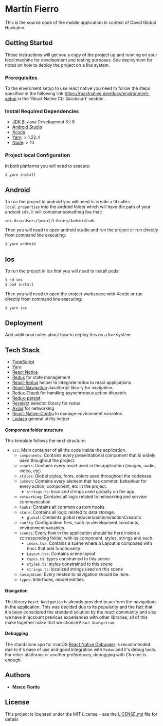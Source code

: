 # Martín Fierro

This is the source code of the mobile application in context of Covid Global Hackaton.

## Getting Started

These instructions will get you a copy of the project up and running on your local machine for development and testing purposes. See deployment for notes on how to deploy the project on a live system.

### Prerequisites

To the enviroment setup to use react native you need to follow the steps specified in the following link https://reactnative.dev/docs/environment-setup in the 'React Native CLI Quickstart' section.

### Install Required Dependencies

- [JDK 8](http://www.oracle.com/technetwork/java/javase/downloads/index.html): Java Development Kit 8
- [Android Studio](https://developer.android.com/studio/index.html)
- [Xcode](https://developer.apple.com/xcode/)
- [Yarn](https://yarnpkg.com/): > 1.22.4
- [Node](https://nodejs.org/en/): > 10

### Project local Configuration

In both platforms you will need to execute:

```bash
$ yarn install
```

## Android

To run the project in android you will need to create a fil calles `local.properties` into the android folder which will have the path of your android sdk.
It will container something like that:

```
sdk.dir=/Users/{user}/Library/Android/sdk

```
Then you will need to open android studio and run the project or run directly from command line executing:

```bash
$ yarn android
```

## Ios

To run the project in ios first you will need to install pods:

```bash
$ cd ios
$ pod install
```
Then you will need to open the project workspace with Xcode or run directly from command line executing:

```bash
$ yarn ios
```

## Deployment

Add additional notes about how to deploy this on a live system

## Tech Stack

- [TypeScript](https://www.typescriptlang.org)
- [Yarn](https://yarnpkg.com/en/docs/)
- [React Native](https://facebook.github.io/react-native)
- [Redux](https://github.com/reduxjs/redux) for state management
- [React-Redux](https://github.com/reduxjs/react-redux) helper to integrate redux to react applications
- [React-Navigation](https://reactnavigation.org) JavaScript library for navigation.
- [Redux-Thunk](https://github.com/reduxjs/redux-thunk) for handling asynchronous action dispatch.
- [Redux-persist](https://github.com/rt2zz/redux-persist)
- [Reselect](https://github.com/reduxjs/reselect) selector library for redux
- [Axios](https://github.com/axios/axios) for networking
- [React-Native-Config](https://github.com/luggit/react-native-config) to manage environment variables
- [Lodash](https://github.com/lodash/lodash) general utility helper

#### Component folder structure

This template follows the next structure:

- `src`: Main container of all the code inside the application.
  - `components`: Contains every presentational component that is widely used thoughout the project.
  - `assets`: Contains every asset used in the application (images, audio, video, etc)
  - `styles`: Global styles, fonts, colors used throughout the codebase
  - `common`: Contains every element that has common behaviour for every action, component, etc in the project.
    - `strings.ts`: localized strings used globally on the app
  - `networking`: Contains all logic related to networking and service communication.
  - `hooks`: Contains all common custom hooks.
  - `store`: Contains all logic related to data storage.
    - `global`: Containts global reducers/actions/actionCreators
  - `config`: Configuration files, such as development constants, environment variables.
  - `scenes`: Every flow in the application should be here inside a corresponding folder, with its component, styles, strings and such.
    - `index.tsx`: Contains a scene where a Layout is composed with hocs that add functionality
    - `Layout.tsx`: Contains scene layout
    - `types.ts`: types constrained to this scene
    - `styles.ts`: styles constrained to this scene
    - `strings.ts`: localized strings used on this scene
  - `navigation`: Every related to navigation should be here.
  - `types`: Interfaces, model entities.
  
#### Navigation

The library `React Navigation` is already provided to perform the navigations in the application. This was decided due to its popularity and the fact that it's been considered the standard solution by the react community and also we have in account previous experiences with other libraries, all of this make together make that we choose `React Navigation`.

#### Debugging

The standalone app for macOS [React Native Debugger](https://github.com/jhen0409/react-native-debugger) is recommended due to it's ease of use and good integration with `Redux` and it's debug tools. For other platforms or another preferences, debugging with Chrome is enough.

## Authors

* **Marco Fiorito** 

## License

This project is licensed under the MIT License - see the [LICENSE.md](LICENSE.md) file for details

